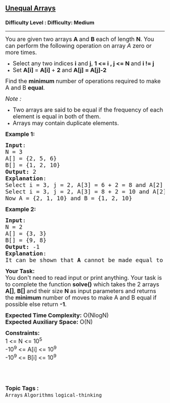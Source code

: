 <h2><a href="https://www.geeksforgeeks.org/problems/unequal-arrays--170647/1?page=1&difficulty=Medium&status=unsolved,attempted&sortBy=accuracy">Unequal Arrays</a></h2><h3>Difficulty Level : Difficulty: Medium</h3><hr><div class="problems_problem_content__Xm_eO"><p><span style="font-size: 18px;">You are given two arrays <strong>A </strong>and <strong>B </strong>each of length <strong>N</strong>.&nbsp;You can perform the following operation on array<em> A</em> zero or more times.&nbsp;</span></p>
<ul>
<li><span style="font-size: 18px;">Select any two indices <strong>i</strong> and <strong>j</strong>, <strong>1 &lt;= i , j &lt;= N </strong>and <strong>i != j</strong></span></li>
<li><span style="font-size: 18px;">Set <strong>A[i]&nbsp;</strong>= <strong>A[i]&nbsp;</strong>+ <strong>2 </strong>and <strong>A[j] = A[j]-2 </strong></span></li>
</ul>
<p><span style="font-size: 18px;">Find the <strong>minimum </strong>number of operations required to make A and B <strong>equal</strong>.</span></p>
<p><em><span style="font-size: 18px;">Note :</span></em></p>
<ul>
<li><span style="font-size: 18px;">Two arrays are said to be equal if the frequency of each element is equal in both of them.</span></li>
<li><span style="font-size: 18px;">Arrays may contain duplicate elements.</span></li>
</ul>
<p><span style="font-size: 18px;"><strong>Example 1:</strong></span></p>
<pre><span style="font-size: 18px;"><strong>Input</strong>:
N = 3
A[] = {2, 5, 6}
B[] = {1, 2, 10}
<strong>Output:</strong> 2
<strong>Explanation</strong>: </span>
<span style="font-size: 18px;">Select i = 3, j = 2, A[3] = 6 + 2 = 8 and A[2] = 5 - 2 = 3</span>
<span style="font-size: 18px;">Select i = 3, j = 2, A[3] = 8 + 2 = 10 and A[2] = 3 - 2 = 1</span>
<span style="font-size: 18px;">Now A = {2, 1, 10} and B = {1, 2, 10}</span></pre>
<p><span style="font-size: 18px;"><strong>Example 2:</strong></span></p>
<pre><span style="font-size: 18px;"><strong>Input</strong>:
N = 2
A[] = {3, 3}
B[] = {9, 8}
<strong>Output:</strong> -1
<strong>Explanation</strong>: </span>
<span style="font-size: 18px;">It can be shown that <strong>A </strong>cannot be made equal to <strong>B</strong>.</span></pre>
<p><span style="font-size: 18px;"><strong>Your Task:&nbsp; </strong><br>You don't need to read input or print anything. Your task is to complete the function <strong>solve()</strong> which takes the 2 arrays <strong>A[]</strong>, <strong>B[]</strong>&nbsp;and their&nbsp;size <strong>N </strong>as input parameters and returns the <strong>minimum </strong>number of moves to make A and B equal if possible else return <strong>-1</strong>.</span></p>
<p><span style="font-size: 18px;"><strong>Expected Time Complexity:</strong> O(NlogN)<br><strong>Expected Auxiliary Space:</strong> O(N)</span></p>
<p><span style="font-size: 18px;"><strong>Constraints:</strong><br>1 &lt;= N &lt;= 10<sup>5</sup><br>-10<sup>9</sup> &lt;= A[i] &lt;= 10<sup>9</sup><br>-10<sup>9</sup> &lt;= B[i] &lt;= 10<sup>9</sup></span></p>
<p>&nbsp;</p></div><br><p><span style=font-size:18px><strong>Topic Tags : </strong><br><code>Arrays</code>&nbsp;<code>Algorithms</code>&nbsp;<code>logical-thinking</code>&nbsp;